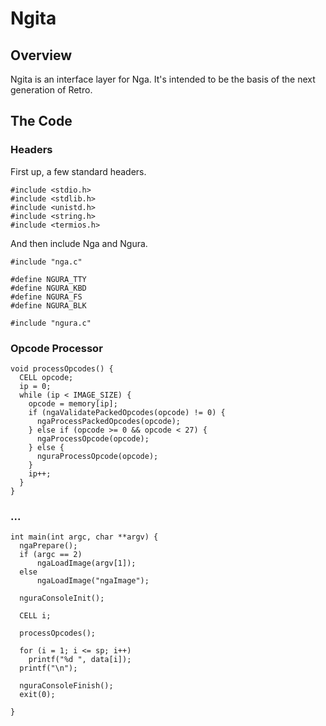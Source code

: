 # Ngita

## Overview


Ngita is an interface layer for Nga. It's intended to be the basis of the
next generation of Retro.

## The Code

### Headers

First up, a few standard headers.

````
#include <stdio.h>
#include <stdlib.h>
#include <unistd.h>
#include <string.h>
#include <termios.h>
````

And then include Nga and Ngura.

````
#include "nga.c"

#define NGURA_TTY
#define NGURA_KBD
#define NGURA_FS
#define NGURA_BLK

#include "ngura.c"
````

### Opcode Processor

````
void processOpcodes() {
  CELL opcode;
  ip = 0;
  while (ip < IMAGE_SIZE) {
    opcode = memory[ip];
    if (ngaValidatePackedOpcodes(opcode) != 0) {
      ngaProcessPackedOpcodes(opcode);
    } else if (opcode >= 0 && opcode < 27) {
      ngaProcessOpcode(opcode);
    } else {
      nguraProcessOpcode(opcode);
    }
    ip++;
  }
}
````

### ...

````
int main(int argc, char **argv) {
  ngaPrepare();
  if (argc == 2)
      ngaLoadImage(argv[1]);
  else
      ngaLoadImage("ngaImage");

  nguraConsoleInit();

  CELL i;

  processOpcodes();

  for (i = 1; i <= sp; i++)
    printf("%d ", data[i]);
  printf("\n");

  nguraConsoleFinish();
  exit(0);

}
````

